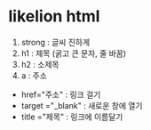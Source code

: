 # likelion html

1. strong : 글씨 진하게
2. h1 : 제목 (굵고 큰 문자, 줄 바꿈)
3. h2 : 소제목
4. a : 주소
- href="주소" : 링크 걸기
- target ="_blank" : 새로운 창에 열기
- title ="제목" : 링크에 이름달기